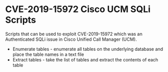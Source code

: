 # CVE-2019-15972 Cisco UCM SQLi Scripts
Scripts that can be used to exploit CVE-2019-15972 which was an Authenticated SQLi issue in Cisco Unified Call Manager (UCM).

* Enumerate tables - enumerate all tables on the underlying database and place the table names in a text file
* Extract tables - take the list of tables and extract the contents of each table
